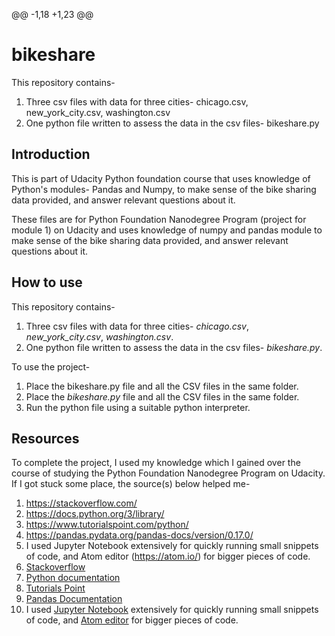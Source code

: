 @@ -1,18 +1,23 @@
# bikeshare
This repository contains-
1. Three csv files with data for three cities- chicago.csv, new_york_city.csv, washington.csv
2. One python file written to assess the data in the csv files- bikeshare.py
## Introduction
This is part of Udacity Python foundation course that uses knowledge of Python's modules- Pandas and Numpy, to make sense of the bike sharing data provided, and answer relevant questions about it.

These files are for Python Foundation Nanodegree Program (project for module 1) on Udacity and uses knowledge of numpy and pandas module to make sense of the bike sharing data provided, and answer relevant questions about it.
## How to use
This repository contains-
1. Three csv files with data for three cities- <i>chicago.csv</i>, <i>new_york_city.csv</i>, <i>washington.csv</i>.
2. One python file written to assess the data in the csv files- <i>bikeshare.py</i>.

To use the project-
1. Place the bikeshare.py file and all the CSV files in the same folder.
1. Place the <i>bikeshare.py</i> file and all the CSV files in the same folder.
2. Run the python file using a suitable python interpreter.

## Resources
To complete the project, I used my knowledge which I gained over the course of studying the Python Foundation Nanodegree Program on Udacity.
If I got stuck some place, the source(s) below helped me-
1. https://stackoverflow.com/
2. https://docs.python.org/3/library/
3. https://www.tutorialspoint.com/python/
4. https://pandas.pydata.org/pandas-docs/version/0.17.0/
5. I used Jupyter Notebook extensively for quickly running small snippets of code, and Atom editor (https://atom.io/) for bigger pieces of code.
1. [Stackoverflow](https://stackoverflow.com/)
2. [Python documentation](https://docs.python.org/3/library/)
3. [Tutorials Point](https://www.tutorialspoint.com/python/)
4. [Pandas Documentation](https://pandas.pydata.org/pandas-docs/version/0.17.0/)
5. I used [Jupyter Notebook](http://jupyter.org/) extensively for quickly running small snippets of code, and [Atom editor](https://atom.io/) for bigger pieces of code.
